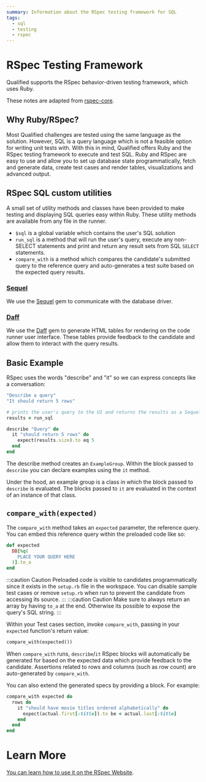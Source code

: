 ```yaml
---
summary: Information about the RSpec testing framework for SQL
tags:
  - sql
  - testing
  - rspec
---
```


# RSpec Testing Framework

Qualified supports the RSpec behavior-driven testing framework, which uses Ruby.

These notes are adapted from [rspec-core](http://rspec.info/documentation/3.3/rspec-core/).

## Why Ruby/RSpec?

Most Qualified challenges are tested using the same language as the solution. However, SQL is a query language which is not a feasible option for writing unit tests with. With this in mind, Qualified offers Ruby and the RSpec testing framework to execute and test SQL. Ruby and RSpec are easy to use and allow you to set up database state programmatically, fetch and generate data, create test cases and render tables, visualizations and advanced output.

## RSpec SQL custom utilities

A small set of utility methods and classes have been provided to make testing and displaying SQL queries easy within Ruby. These utility methods are available from any file in the runner.

- `$sql` is a global variable which contains the user's SQL solution
- `run_sql` is a method that will run the user's query, execute any non-SELECT statements and print and return any result sets from SQL `SELECT` statements.
- `compare_with` is a method which compares the candidate's submitted query to the reference query and auto-generates a test suite based on the expected query results.

### [Sequel](http://sequel.jeremyevans.net)

We use the [Sequel](http://sequel.jeremyevans.net) gem to communicate with the database driver.

### [Daff](https://github.com/paulfitz/daff)

We use the [Daff](https://github.com/paulfitz/daff) gem to generate HTML tables for rendering on the code runner user interface. These tables provide feedback to the candidate and allow them to interact with the query results.

## Basic Example

RSpec uses the words "describe" and "it" so we can express concepts like a conversation:

```ruby
"Describe a query"
"It should return 5 rows"
```

```ruby
# prints the user's query to the UI and returns the results as a Sequel dataset.
results = run_sql

describe "Query" do
  it "should return 5 rows" do
    expect(results.size).to eq 5
  end
end
```

The describe method creates an `ExampleGroup`. Within the block passed to `describe` you can declare examples using the `it` method.

Under the hood, an example group is a class in which the block passed to `describe` is evaluated. The blocks passed to `it` are evaluated in the context of an instance of that class.

## `compare_with(expected)`

The `compare_with` method takes an `expected` parameter, the reference query. You can embed this reference query within the preloaded code like so:

```ruby
def expected
  DB[%q(
    PLACE YOUR QUERY HERE
  )].to_a
end
```

:::caution Caution
Preloaded code is visible to candidates programmatically since it exists in the `setup.rb` file in the workspace. You can disable sample test cases or remove `setup.rb` when run to prevent the candidate from accessing its source.
:::
:::caution Caution
Make sure to always return an array by having `to_a` at the end. Otherwise its possible to expose the query's SQL string.
:::

Within your Test cases section, invoke `compare_with`, passing in your `expected` function's return value:

```ruby
compare_with(expected())
```

When `compare_with` runs, `describe`/`it` RSpec blocks will automatically be generated for based on the expected data which provide feedback to the candidate. Assertions related to rows and columns (such as row count) are auto-generated by `compare_with`.

You can also extend the generated specs by providing a block. For example:

```ruby
compare_with expected do
  rows do
    it "should have movie titles ordered alphabetically" do
      expect(actual.first[:title]).to be < actual.last[:title]
    end
  end
end
```

# Learn More

[You can learn how to use it on the RSpec Website](http://rspec.info/).

